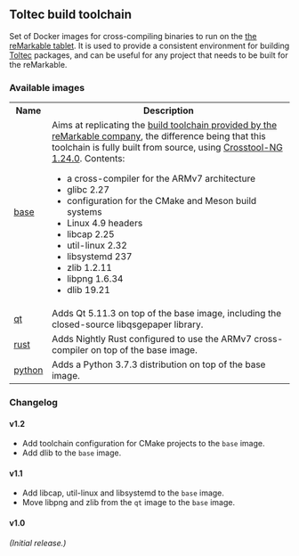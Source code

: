 ## Toltec build toolchain

Set of Docker images for cross-compiling binaries to run on the [the reMarkable tablet](https://remarkable.com/).
It is used to provide a consistent environment for building [Toltec](https://github.com/toltec-dev/toltec) packages, and can be useful for any project that needs to be built for the reMarkable.

### Available images

<table>
<tr>
    <th>Name</th>
    <th>Description</th>
</tr>
<tr>
    <td>
        <a href="https://github.com/orgs/toltec-dev/packages/container/package/base">base</a>
    </td>
    <td>
        Aims at replicating the <a href="https://remarkable.engineering/oecore-x86_64-cortexa9hf-neon-toolchain-zero-gravitas-1.8-23.9.2019.sh">build toolchain provided by the reMarkable company</a>, the difference being that this toolchain is fully built from source, using <a href="http://crosstool-ng.github.io/">Crosstool-NG 1.24.0</a>. Contents: <ul>
            <li>a cross-compiler for the ARMv7 architecture</a>
            <li>glibc 2.27</li>
            <li>configuration for the CMake and Meson build systems</li>
            <li>Linux 4.9 headers</li>
            <li>libcap 2.25</li>
            <li>util-linux 2.32</li>
            <li>libsystemd 237</li>
            <li>zlib 1.2.11</li>
            <li>libpng 1.6.34</li>
            <li>dlib 19.21</li>
        </ul>
    </td>
</tr>
<tr>
    <td>
        <a href="https://github.com/orgs/toltec-dev/packages/container/package/qt">qt</a>
    </td>
    <td>
        Adds Qt 5.11.3 on top of the base image, including the closed-source libqsgepaper library.
    </td>
</tr>
<tr>
    <td>
        <a href="https://github.com/orgs/toltec-dev/packages/container/package/rust">rust</a>
    </td>
    <td>
        Adds Nightly Rust configured to use the ARMv7 cross-compiler on top of the base image.
    </td>
</tr>
<tr>
    <td>
        <a href="https://github.com/orgs/toltec-dev/packages/container/package/python">python</a>
    </td>
    <td>
        Adds a Python 3.7.3 distribution on top of the base image.
    </td>
</tr>
</table>

### Changelog

#### v1.2

* Add toolchain configuration for CMake projects to the `base` image.
* Add dlib to the `base` image.

#### v1.1

* Add libcap, util-linux and libsystemd to the `base` image.
* Move libpng and zlib from the `qt` image to the `base` image.

#### v1.0

_(Initial release.)_
